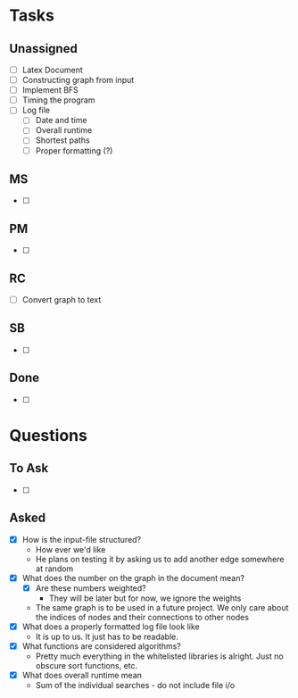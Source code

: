 # Tasks
## Unassigned
 - [ ] Latex Document
 - [ ] Constructing graph from input
 - [ ] Implement BFS
 - [ ] Timing the program
 - [ ] Log file
   - [ ] Date and time
   - [ ] Overall runtime
   - [ ] Shortest paths
   - [ ] Proper formatting (?)

## MS
 - [ ] 

## PM
 - [ ] 

## RC
 - [ ] Convert graph to text

## SB
 - [ ] 

## Done
 - [ ] 

# Questions
## To Ask
 - [ ]

## Asked
 - [x] How is the input-file structured?
   - How ever we'd like
   - He plans on testing it by asking us to add another edge somewhere at random
 - [x] What does the number on the graph in the document mean?
   - [x] Are these numbers weighted?
       - They will be later but for now, we ignore the weights
    - The same graph is to be used in a future project. We only care about the indices of nodes and their connections to other nodes
 - [x] What does a properly formatted log file look like
    - It is up to us. It just has to be readable.
 - [x] What functions are considered algorithms?
   - Pretty much everything in the whitelisted libraries is alright. Just no obscure sort functions, etc.
 - [x] What does overall runtime mean
   - Sum of the individual searches - do not include file i/o
